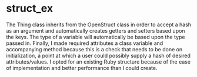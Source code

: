 # struct_ex

The Thing class inherits from the OpenStruct class in order to accept a hash as an argument and automatically creates getters and setters based upon the keys. The type of a variable will automatically be based upon the type passed in. Finally, I made required attributes a class variable and accompanying method because this is a check that needs to be done on initialization, a point at which a user could possibly supply a hash of desired attributes/values. I opted for an existing Ruby structure because of the ease of implementation and better performance than I could create.
